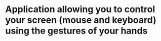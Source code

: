 # Application allowing you to control your screen (mouse and keyboard) using the gestures of your hands 